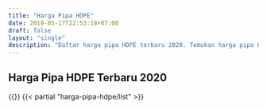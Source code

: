 ```yaml
---
title: "Harga Pipa HDPE"
date: 2019-05-17T22:53:18+07:00
draft: false
layout: "single"
description: "Daftar harga pipa HDPE terbaru 2020. Temukan harga pipa HDPE Vinilon, Swallow, Rucika Black, dll disini."
---
```


## Harga Pipa HDPE Terbaru 2020

{{<kontak-button>}}
{{< partial "harga-pipa-hdpe/list" >}}